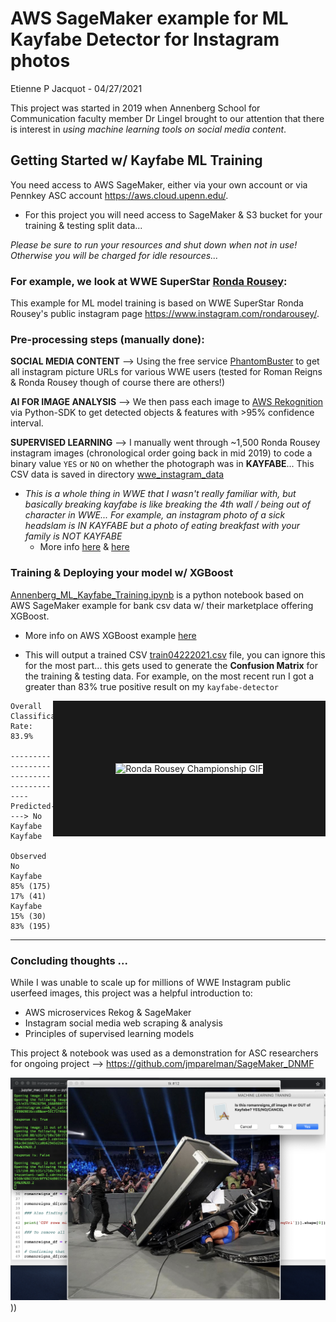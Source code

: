 # AWS SageMaker example for ML Kayfabe Detector for Instagram photos

Etienne P Jacquot - 04/27/2021

This project was started in 2019 when Annenberg School for Communication faculty member Dr Lingel brought to our attention that there is interest in *using machine learning tools on social media content*.


## Getting Started w/ Kayfabe ML Training

You need access to AWS SageMaker, either via your own account or via Pennkey ASC account https://aws.cloud.upenn.edu/. 

- For this project you will need access to SageMaker & S3 bucket for your training & testing split data... 

*Please be sure to run your resources and shut down when not in use! Otherwise you will be charged for idle resources...* 


### For example, we look at WWE SuperStar [Ronda Rousey](https://www.instagram.com/rondarousey/):

This example for ML model training is based on WWE SuperStar Ronda Rousey's public instagram page https://www.instagram.com/rondarousey/. 

### Pre-processing steps (manually done):

**SOCIAL MEDIA CONTENT** --> Using the free service [PhantomBuster](https://phantombuster.com/phantombuster?category=instagram) to get all instagram picture URLs for various WWE users (tested for Roman Reigns & Ronda Rousey though of course there are others!)

**AI FOR IMAGE ANALYSIS** --> We then pass each image to [AWS Rekognition](https://aws.amazon.com/rekognition/) via Python-SDK to get detected objects & features with >95% confidence interval.

**SUPERVISED LEARNING** --> I manually went through ~1,500 Ronda Rousey instagram images (chronological order going back in mid 2019) to code a binary value `YES` or `NO` on whether the photograph was in **KAYFABE**... This CSV data is saved in directory [wwe_instagram_data](./wwe_instagram_data)
- *This is a whole thing in WWE that I wasn't really familiar with, but basically breaking kayfabe is like breaking the 4th wall / being out of character in WWE... For example, an instagram photo of a sick headslam is IN KAYFABE but a photo of eating breakfast with your family is NOT KAYFABE*
    - More info [here](https://en.wikipedia.org/wiki/Kayfabe) & [here](https://prowrestling.fandom.com/wiki/Kayfabe)


### Training & Deploying your model w/ XGBoost

[Annenberg_ML_Kayfabe_Training.ipynb](Annenberg_ML_Kayfabe_Training.ipynb) is a python notebook based on AWS SageMaker example for bank csv data w/ their marketplace offering XGBoost.

- More info on AWS XGBoost example [here](https://docs.aws.amazon.com/sagemaker/latest/dg/xgboost.html)

- This will output a trained CSV [train04222021.csv](./train04222021.csv) file, you can ignore this for the most part... this gets used to generate the **Confusion Matrix** for the training & testing data. For example, on the most recent run I got a greater than 83% true positive result on my `kayfabe-detector`
    
<img alt='Ronda Rousey Championship GIF' src='https://media.giphy.com/media/2gTPhMOpb5keJZpmcI/giphy.gif' border="100px" style="float: right;">

```
Overall Classification Rate: 83.9%

----------------------------------------
Predicted----> No Kayfabe      Kayfabe

Observed
No Kayfabe     85% (175)    17% (41)
Kayfabe         15% (30)     83% (195) 
```
_____________

### Concluding thoughts ...

While I was unable to scale up for millions of WWE Instagram public userfeed images, this project was a helpful introduction to:

- AWS microservices Rekog & SageMaker
- Instagram social media web scraping & analysis
- Principles of supervised learning models

This project & notebook was used as a demonstration for ASC researchers for ongoing project --> https://github.com/jmparelman/SageMaker_DNMF

![](./img/roman1.png)))